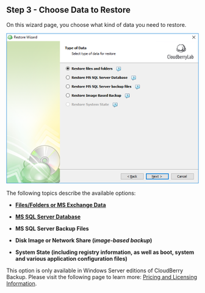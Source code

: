 ## Step 3 - Choose Data to Restore

On this wizard page, you choose what kind of data you need to restore.

![](/assets/choose-data-to-restore.png)

The following topics describe the available options:

* [**Files/Folders or MS Exchange Data**](/chapter1/step-3-choose-data-to-restore/31-restore-filesfolders-or-ms-exchange-data.md)

* [**MS SQL Server Database**](/chapter1/step-3-choose-data-to-restore/32-restore-ms-sql-server-database.md)

* **MS SQL Server Backup Files**

* **Disk Image or Network Share \(i**_**mage-based backup**_**\)**

* **System State \(including registry information, as well as boot, system and various application configuration files\)**

This option is only available in Windows Server editions of CloudBerry Backup. Please visit the following page to learn more: [Pricing and Licensing Information](https://www.cloudberrylab.com/managed-backup/pricing.aspx).

